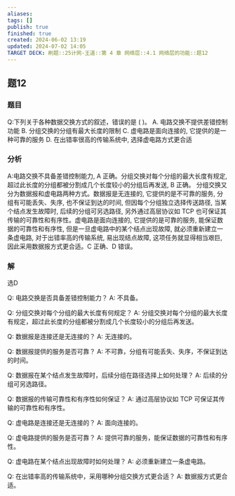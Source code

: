 ```yaml
---
aliases: 
tags: []
publish: true
finished: true
created: 2024-06-02 13:19
updated: 2024-07-02 14:05
TARGET DECK: 刷题::25计网-王道::第 4 章 网络层::4.1 网络层的功能::题12
---
```


## 题12
### 题目
Q:下列关于各种数据交换方式的叙述，错误的是 ( )。
A. 电路交换不提供差错控制功能
B. 分组交换的分组有最大长度的限制
C. 虚电路是面向连接的, 它提供的是一种可靠的服务
D. 在出错率很高的传输系统中, 选择虚电路方式更合适
### 分析
A:电路交换不具备差错控制能力, A 正确。分组交换对每个分组的最大长度有规定, 超过此长度的分组都被分割成几个长度较小的分组后再发送, B 正确。
分组交换又分为数据报和虚电路两种方式。数据报是无连接的, 它提供的是不可靠的服务, 分组有可能丢失、失序, 也不保证到达的时间, 但因每个分组独立选择传送路径, 当某个结点发生故障时, 后续的分组可另选路径, 另外通过高层协议如 TCP 也可保证其传输的可靠性和有序性。虚电路是面向连接的, 它提供的是可靠的服务, 能保证数据的可靠性和有序性, 但是一旦虚电路中的某个结点出现故障, 就必须重新建立一条虚电路, 对于出错率高的传输系统, 易出现结点故障, 这项任务就显得相当艰巨, 因此采用数据报方式更合适。C 正确、D 错误。
### 解
选D
<!--ID: 1719899106592-->

Q: 电路交换是否具备差错控制能力？
A: 不具备。
<!--ID: 1719899106596-->

Q: 分组交换对每个分组的最大长度有何规定？
A: 分组交换对每个分组的最大长度有规定，超过此长度的分组都被分割成几个长度较小的分组后再发送。
<!--ID: 1719899106600-->

Q: 数据报是连接还是无连接的？
A: 无连接的。
<!--ID: 1719899106604-->

Q: 数据报提供的服务是否可靠？
A: 不可靠，分组有可能丢失、失序，不保证到达的时间。
<!--ID: 1719899106607-->

Q: 数据报在某个结点发生故障时，后续分组在路径选择上如何处理？
A: 后续的分组可另选路径。
<!--ID: 1719899106611-->

Q: 数据报的传输可靠性和有序性如何保证？
A: 通过高层协议如 TCP 可保证其传输的可靠性和有序性。
<!--ID: 1719899106616-->

Q: 虚电路是连接还是无连接的？
A: 面向连接的。
<!--ID: 1719899106619-->

Q: 虚电路提供的服务是否可靠？
A: 提供可靠的服务，能保证数据的可靠性和有序性。
<!--ID: 1719899106623-->

Q: 虚电路在某个结点出现故障时如何处理？
A: 必须重新建立一条虚电路。
<!--ID: 1719899106627-->

Q: 在出错率高的传输系统中，采用哪种分组交换方式更合适？
A: 数据报方式更合适。
<!--ID: 1719899106630-->
